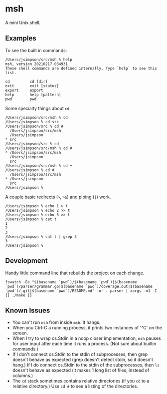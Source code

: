# msh

A mini Unix shell.

## Examples

To see the built in commands:

```
/Users/jsimpson/src/msh % help
msh, version 20210217.034931
These shell commands are defined internally. Type `help` to see this list.

cd         cd [dir]
exit       exit [status]
export     export
help       help [pattern]
pwd        pwd
```

Some specialty things about `cd`.

```
/Users/jsimpson/src/msh % cd
/Users/jsimpson % cd src
/Users/jsimpson/src % cd #
  /Users/jsimpson/src/msh
  /Users/jsimpson
* src
/Users/jsimpson/src % cd --
/Users/jsimpson/src/msh % cd #
* /Users/jsimpson/src/msh
  /Users/jsimpson
  src
/Users/jsimpson/src/msh % cd +
/Users/jsimpson % cd #
  /Users/jsimpson/src/msh
* /Users/jsimpson
  src
/Users/jsimpson %
```

A couple basic redirects (`>`, `>&`) and piping (`|`) work.

```
/Users/jsimpson % echo 1 > t
/Users/jsimpson % echo 2 >> t
/Users/jsimpson % echo 3 >> t
/Users/jsimpson % cat t
1
2
3
/Users/jsimpson % cat t | grep 3
3
/Users/jsimpson %
```

## Development

Handy little command line that rebuilds the project on each change.

```
fswatch -Ee "$(basename `pwd`)/$(basename `pwd`)|$(basename `pwd`)/parser/grammar.go|$(basename `pwd`)/coverage.out|$(basename `pwd`)/.git|$(basename `pwd`)/README.md" -or . parser | xargs -n1 -I {} ./make {}
```

## Known Issues

*   You can't run `msh` from inside `msh`. It hangs.
*   When you Ctrl-C a running process, it prints two instances of '^C' on the screen.
*   When I try to wrap os.Stdin in a noop closer implementation, `msh` pauses
    for user input after each time it runs a process. (Not sure about builtin
    commands.)
*   If I don't connect os.Stdin to the stdin of subprocesses, then grep doesn't
    behave as expected (grep doesn't detect stdin, so it doesn't hang.) If I do
    connect os.Stdin to the stdin of the subprocesses, then `ls` doesn't behave
    as expected (it makes 1 long list of files, instead of columns.)
*   The `cd` stack sometimes contains relative directories (if you `cd` to a
    relative directory.) Use `cd #` to see a listing of the directories.

